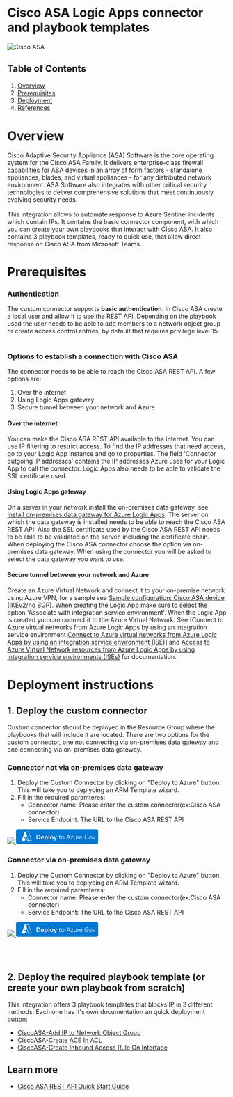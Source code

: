 # Cisco ASA Logic Apps connector and playbook templates

![Cisco ASA](./Images/CiscoASACustomConnector.png)<br>

## Table of Contents

1. [Overview](#overview)
1. [Prerequisites](#prerequisites)
1. [Deployment](#deployment)
1. [References](#references)


<a name="overview"></a>

# Overview
Cisco Adaptive Security Appliance (ASA) Software is the core operating system for the Cisco ASA Family. It delivers enterprise-class firewall capabilities for ASA devices in an array of form factors - standalone appliances, blades, and virtual appliances - for any distributed network environment. ASA Software also integrates with other critical security technologies to deliver comprehensive solutions that meet continuously evolving security needs.<br><br>
This integration allows to automate response to Azure Sentinel incidents which contain IPs. It contains the basic connector component, with which you can create your own playbooks that interact with Cisco ASA.
It also contains 3 playbook templates, ready to quick use, that allow direct response on Cisco ASA from Microsoft Teams.

<a name="prerequisites"></a>

# Prerequisites

### Authentication
The custom connector supports **basic authentication**. In Cisco ASA create a local user and allow it to use the REST API. Depending on the playbook used the user needs to be able to add members to a network object group or create access control entries, by default that requires privilege level 15.
<br><br>
### Options to establish a connection with Cisco ASA
The connector needs to be able to reach the Cisco ASA REST API. A few options are:
1. Over the internet
1. Using Logic Apps gateway
1. Secure tunnel between your network and Azure

#### Over the internet
You can make the Cisco ASA REST API available to the internet. You can use IP filtering to restrict access. To find the IP addresses that need access, go to your Logic App instance and go to properties. The field 'Connector outgoing IP addresses' contains the IP addresses Azure uses for your Logic App to call the connector. Logic Apps also needs to be able to validate the SSL certificate used.

#### Using Logic Apps gateway
On a server in your network install the on-premises data gateway, see [Install on-premises data gateway for Azure Logic Apps](https://docs.microsoft.com/azure/logic-apps/logic-apps-gateway-install).
The server on which the data gateway is installed needs to be able to reach the Cisco ASA REST API. Also the SSL certificate used by the Cisco ASA REST API needs to be able to be validated on the server, including the certificate chain.
When deploying the Cisco ASA connector choose the option via on-premises data gateway.
When using the connector you will be asked to select the data gateway you want to use.

#### Secure tunnel between your network and Azure
Create an Azure Virtual Network and connect it to your on-premise network using Azure VPN, for a sample see [Sample configuration: Cisco ASA device (IKEv2/no BGP)](https://docs.microsoft.com/azure/vpn-gateway/vpn-gateway-3rdparty-device-config-cisco-asa). When creating the Logic App make sure to select the option 'Associate with integration service environment'. When the Logic App is created you can connect it to the Azure Virtual Network. See (Connect to Azure virtual networks from Azure Logic Apps by using an integration service environment [Connect to Azure virtual networks from Azure Logic Apps by using an integration service environment (ISE)](https://docs.microsoft.com/azure/logic-apps/connect-virtual-network-vnet-isolated-environment)] and [Access to Azure Virtual Network resources from Azure Logic Apps by using integration service environments (ISEs)](https://docs.microsoft.com/azure/logic-apps/connect-virtual-network-vnet-isolated-environment-overview) for documentation.

<a name="deployment"></a>

# Deployment instructions

## 1. Deploy the custom connector

Custom connector should be deployed in the Resource Group where the playbooks that will include it are located. There are two options for the custom connector, one not connecting via on-premises data gateway and one connecting via on-premises data gateway.
<br>


### Connector **not** via on-premises data gateway
1. Deploy the Custom Connector by clicking on "Deploy to Azure" button. This will take you to deplyoing an ARM Template wizard.
2. Fill in the required paramteres:
    * Connector name: Please enter the custom connector(ex:Cisco ASA connector)
    * Service Endpoint: The URL to the Cisco ASA REST API

<a href="https://portal.azure.com/#create/Microsoft.Template/uri/https%3A%2F%2Fraw.githubusercontent.com%2FAzure%2FAzure-Sentinel%2Fmaster%2FPlaybooks%2FCiscoASA%2FCustomConnector%2Fazuredeploy.json" target="_blank">
    <img src="https://aka.ms/deploytoazurebutton"/>
</a>

<a href="https://portal.azure.us/#create/Microsoft.Template/uri/https%3A%2F%2Fraw.githubusercontent.com%2FAzure%2FAzure-Sentinel%2Fmaster%2FPlaybooks%2FCiscoASA%2FCustomConnector%2Fazuredeploy.json" target="_blank">
   <img src="https://raw.githubusercontent.com/Azure/azure-quickstart-templates/master/1-CONTRIBUTION-GUIDE/images/deploytoazuregov.png"/>
</a>

### Connector via on-premises data gateway
1. Deploy the Custom Connector by clicking on "Deploy to Azure" button. This will take you to deplyoing an ARM Template wizard.
2. Fill in the required paramteres:
    * Connector name: Please enter the custom connector(ex:Cisco ASA connector)
    * Service Endpoint: The URL to the Cisco ASA REST API

<a href="https://portal.azure.com/#create/Microsoft.Template/uri/https%3A%2F%2Fraw.githubusercontent.com%2FAzure%2FAzure-Sentinel%2Fmaster%2FPlaybooks%2FCiscoASA%2FCustomConnector%2Fazuredeploy-gateway.json" target="_blank">
    <img src="https://aka.ms/deploytoazurebutton"/>
</a>

<a href="https://portal.azure.us/#create/Microsoft.Template/uri/https%3A%2F%2Fraw.githubusercontent.com%2FAzure%2FAzure-Sentinel%2Fmaster%2FPlaybooks%2FCiscoASA%2FCustomConnector%2Fazuredeploy-gateway.json" target="_blank">
   <img src="https://raw.githubusercontent.com/Azure/azure-quickstart-templates/master/1-CONTRIBUTION-GUIDE/images/deploytoazuregov.png"/>
</a>

<br><br>

## 2. Deploy the required playbook template (or create your own playbook from scratch)
This integration offers 3 playbook templates that blocks IP in 3 different methods. Each one has it's own documentation an quick deployment button:
* [CiscoASA-Add IP to Network Object Group](./CiscoASA-AddIPtoNetworkObjectGroup#deployment-instructions)
* [CiscoASA-Create ACE In ACL](./CiscoASA-CreateACEInACL#deployment-instructions)
* [CiscoASA-Create Inbound Access Rule On Interface](./CiscoASA-CreateInboundAccessRuleOnInterface#deployment-instructions)


<a name="references"></a>

## Learn more
*  [Cisco ASA REST API Quick Start Guide](https://www.cisco.com/c/en/us/td/docs/security/asa/api/qsg-asa-api.html)
